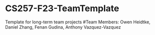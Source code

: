 # CS257-F23-TeamTemplate
Template for long-term team projects
#Team Members:
Owen Heidtke, Daniel Zhang, Fenan Gudina, Anthony Vazquez-Vazquez
